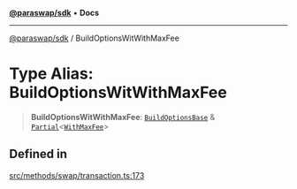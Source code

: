 [**@paraswap/sdk**](../README.md) • **Docs**

***

[@paraswap/sdk](../globals.md) / BuildOptionsWitWithMaxFee

# Type Alias: BuildOptionsWitWithMaxFee

> **BuildOptionsWitWithMaxFee**: [`BuildOptionsBase`](BuildOptionsBase.md) & [`Partial`](../-internal-/type-aliases/Partial.md)\<[`WithMaxFee`](../-internal-/type-aliases/WithMaxFee.md)\>

## Defined in

[src/methods/swap/transaction.ts:173](https://github.com/paraswap/paraswap-sdk/blob/master/src/methods/swap/transaction.ts#L173)
